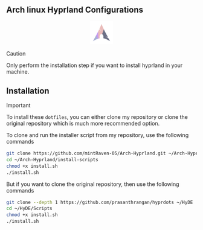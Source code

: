 ﻿
## Arch linux Hyprland Configurations
<div align="center"><img width="12%" src="https://raw.githubusercontent.com/prasanthrangan/hyprdots/main/Source/assets/arch.png"/></div>

>[!CAUTION]
>Only perform the installation step if you want to install hyprland in your machine.
## Installation
>[!IMPORTANT]
>To install these `dotfiles`, you can either clone my repository or clone the original repository which is much more recommended option.

To clone and run the installer script from my repository, use the following commands
```bash
git clone https://github.com/mintRaven-05/Arch-Hyprland.git ~/Arch-Hyprland
cd ~/Arch-Hyprland/install-scripts
chmod +x install.sh
./install.sh
```

But if you want to clone the original repository, then use the following commands
```bash
git clone --depth 1 https://github.com/prasanthrangan/hyprdots ~/HyDE
cd ~/HyDE/Scripts
chmod +x install.sh
./install.sh
```

